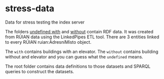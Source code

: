 # stress-data
Data for stress testing the index server

The folders [undefined](undefined),[with](with) and [without](without) contain RDF data. It was created from 
RÚIAN data using the LinkedPipes ETL tool. There are 3 entities linked to every RÚIAN ruian:AdresníMísto object.

The `with` contains buildings with an elevator. The `without` contains building without and elevator and you can 
guess what the `undefined` means.

The root folder contains data definitions to those datasets and SPARQL queries to construct the datasets.
